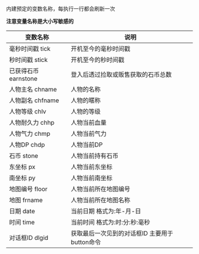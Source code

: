 内建预定的变数名称，每执行一行都会刷新一次

 **注意变量名称是大小写敏感的** 


| 变数名称 | 说明 |
| --- | --- |
| 毫秒时间戳 tick | 开机至今的毫秒时间戳 | 
| 秒时间戳 stick | 开机至今的秒时间戳 | 
| 已获得石币 earnstone | 登入后透过捡取或贩售获取的石币总数 |
| 人物主名 chname | 人物的名称 | 
| 人物副名 chfname | 人物的暱称 | 
| 人物等级 chlv | 人物的等级 | 
| 人物耐久力 chhp | 人物当前血量 | 
| 人物气力 chmp | 人物当前气力 | 
| 人物DP chdp | 人物当前DP | 
| 石币 stone | 人物当前持有石币 | 
| 东坐标 px | 人物当前东坐标 | 
| 南坐标 py | 人物当前南坐标 | 
| 地图编号 floor | 人物当前所在地图编号 | 
| 地图 frname | 人物当前所在地图名称 | 
| 日期 date | 当前日期 格式为:年-月-日 | 
| 时间 time | 当前时间 格式为:时:分:秒:毫秒 | 
| 对话框ID dlgid | 获取最后一次见到的对话框ID 主要用于button命令 |